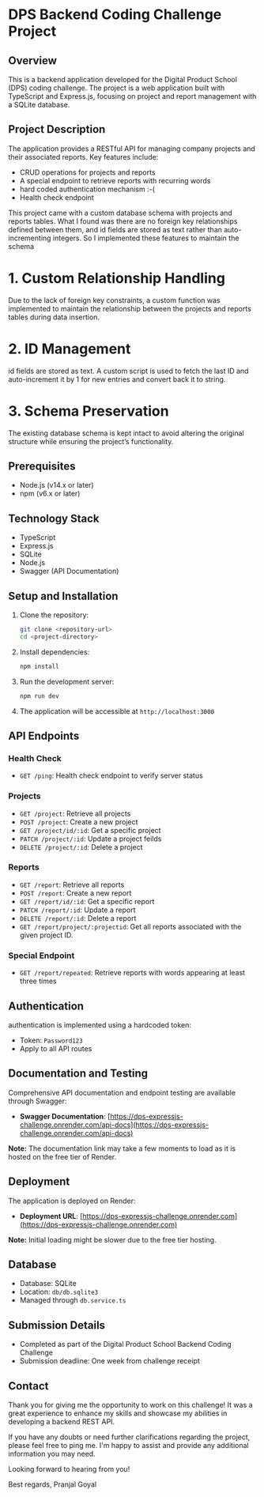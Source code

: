 # DPS Backend Coding Challenge Project

## Overview

This is a backend application developed for the Digital Product School (DPS) coding challenge. The project is a web application built with TypeScript and Express.js, focusing on project and report management with a SQLite database.

## Project Description

The application provides a RESTful API for managing company projects and their associated reports. Key features include:

-   CRUD operations for projects and reports
-   A special endpoint to retrieve reports with recurring words
-   hard coded authentication mechanism :-(
-   Health check endpoint

This project came with a custom database schema with projects and reports tables. What I found was there are no foreign key relationships defined between them, and id fields are stored as text rather than auto-incrementing integers. So I implemented these features to maintain the schema

# 1. Custom Relationship Handling

Due to the lack of foreign key constraints, a custom function was implemented to maintain the relationship between the projects and reports tables during data insertion.

# 2. ID Management

id fields are stored as text. A custom script is used to fetch the last ID and auto-increment it by 1 for new entries and convert back it to string.

# 3. Schema Preservation

The existing database schema is kept intact to avoid altering the original structure while ensuring the project’s functionality.

## Prerequisites

-   Node.js (v14.x or later)
-   npm (v6.x or later)

## Technology Stack

-   TypeScript
-   Express.js
-   SQLite
-   Node.js
-   Swagger (API Documentation)

## Setup and Installation

1. Clone the repository:

    ```bash
    git clone <repository-url>
    cd <project-directory>
    ```

2. Install dependencies:

    ```bash
    npm install
    ```

3. Run the development server:

    ```bash
    npm run dev
    ```

4. The application will be accessible at `http://localhost:3000`

## API Endpoints

### Health Check

-   `GET /ping`: Health check endpoint to verify server status

### Projects

-   `GET /project`: Retrieve all projects
-   `POST /project`: Create a new project
-   `GET /project/id/:id`: Get a specific project
-   `PATCH /project/:id`: Update a project feilds
-   `DELETE /project/:id`: Delete a project

### Reports

-   `GET /report`: Retrieve all reports
-   `POST /report`: Create a new report
-   `GET /report/id/:id`: Get a specific report
-   `PATCH /report/:id`: Update a report
-   `DELETE /report/:id`: Delete a report
-   `GET /report/project/:projectid`: Get all reports associated with the given project ID.

### Special Endpoint

-   `GET /report/repeated`: Retrieve reports with words appearing at least three times

## Authentication

authentication is implemented using a hardcoded token:

-   Token: `Password123`
-   Apply to all API routes

## Documentation and Testing

Comprehensive API documentation and endpoint testing are available through Swagger:

-   **Swagger Documentation**: [https://dps-expressjs-challenge.onrender.com/api-docs](https://dps-expressjs-challenge.onrender.com/api-docs)

**Note:** The documentation link may take a few moments to load as it is hosted on the free tier of Render.

## Deployment

The application is deployed on Render:

-   **Deployment URL**: [https://dps-expressjs-challenge.onrender.com](https://dps-expressjs-challenge.onrender.com)

**Note:** Initial loading might be slower due to the free tier hosting.

## Database

-   Database: SQLite
-   Location: `db/db.sqlite3`
-   Managed through `db.service.ts`

## Submission Details

-   Completed as part of the Digital Product School Backend Coding Challenge
-   Submission deadline: One week from challenge receipt

## Contact

Thank you for giving me the opportunity to work on this challenge! It was a great experience to enhance my skills and showcase my abilities in developing a backend REST API.

If you have any doubts or need further clarifications regarding the project, please feel free to ping me. I'm happy to assist and provide any additional information you may need.

Looking forward to hearing from you!

Best regards,
Pranjal Goyal
